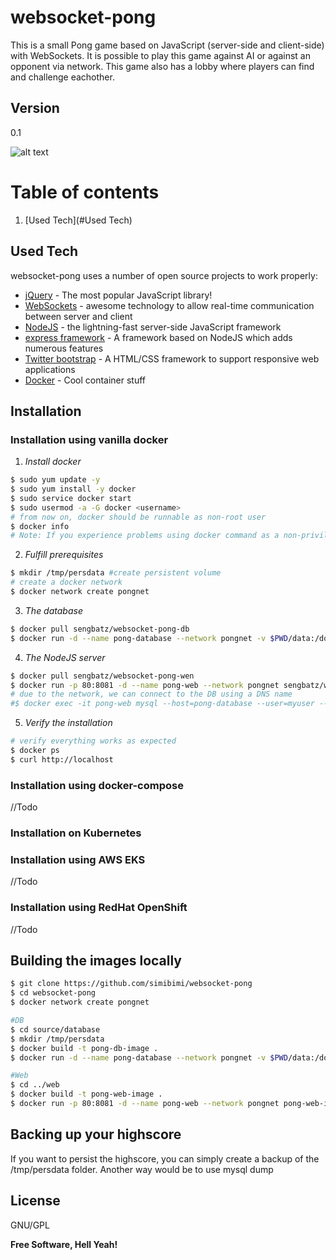 # websocket-pong

This is a small Pong game based on JavaScript (server-side and client-side) with WebSockets.
It is possible to play this game against AI or against an opponent via network.
This game also has a lobby where players can find and challenge eachother.

## Version
0.1



![alt text](https://github.com/simibimi/websocket-pong/blob/master/documentation/images/screen-capture.gif "Screenshot")


# Table of contents

1. [Used Tech](#Used Tech)


## Used Tech

websocket-pong uses a number of open source projects to work properly:

* [jQuery] - The most popular JavaScript library!
* [WebSockets] - awesome technology to allow real-time communication between server and client
* [NodeJS] - the lightning-fast server-side JavaScript framework
* [express framework] - A framework based on NodeJS which adds numerous features
* [Twitter bootstrap] - A HTML/CSS framework to support responsive web applications
* [Docker] - Cool container stuff

## Installation

### Installation using vanilla docker

1. *Install docker*

```sh
$ sudo yum update -y
$ sudo yum install -y docker
$ sudo service docker start
$ sudo usermod -a -G docker <username>
# from now on, docker should be runnable as non-root user
$ docker info
# Note: If you experience problems using docker command as a non-privileged user, try to log out and login again
```

2. *Fulfill prerequisites*

```sh
$ mkdir /tmp/persdata #create persistent volume
# create a docker network
$ docker network create pongnet
```

3. *The database*

```sh
$ docker pull sengbatz/websocket-pong-db
$ docker run -d --name pong-database --network pongnet -v $PWD/data:/docker-entrypoint-initdb.d -v /tmp/persdata:/var/lib/mysql sengbatz/websocket-pong-db --character-set-server=utf8 --collation-server=utf8_general_ci
```

4. *The NodeJS server*

```sh
$ docker pull sengbatz/websocket-pong-wen
$ docker run -p 80:8081 -d --name pong-web --network pongnet sengbatz/websocket-pong-web
# due to the network, we can connect to the DB using a DNS name
#$ docker exec -it pong-web mysql --host=pong-database --user=myuser --password
```

5. *Verify the installation*

```sh
# verify everything works as expected
$ docker ps
$ curl http://localhost
```


### Installation using docker-compose

//Todo


### Installation on Kubernetes



### Installation using AWS EKS

//Todo

### Installation using RedHat OpenShift

//Todo


## Building the images locally

```sh
$ git clone https://github.com/simibimi/websocket-pong
$ cd websocket-pong
$ docker network create pongnet

#DB
$ cd source/database
$ mkdir /tmp/persdata
$ docker build -t pong-db-image .
$ docker run -d --name pong-database --network pongnet -v $PWD/data:/docker-entrypoint-initdb.d -v /tmp/persdata:/var/lib/mysql pong-db-image --character-set-server=utf8 --collation-server=utf8_general_ci

#Web
$ cd ../web
$ docker build -t pong-web-image .
$ docker run -p 80:8081 -d --name pong-web --network pongnet pong-web-image
```


## Backing up your highscore

If you want to persist the highscore, you can simply create a backup of the /tmp/persdata folder. Another way would be to use mysql dump

License
----

GNU/GPL


**Free Software, Hell Yeah!**



   [jQuery]: <http://jquery.com>
   [WebSockets]: <https://en.wikipedia.org/wiki/WebSocket>
   [NodeJS]: <https://nodejs.org/en/>
   [express framework]: <http://expressjs.com/>
   [Twitter bootstrap]: <https://getbootstrap.com/>
   [Docker]: <https://www.docker.com/>
